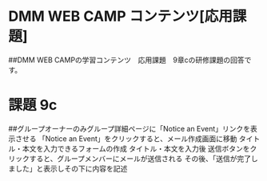 # DMM WEB CAMP コンテンツ[応用課題]
##DMM WEB CAMPの学習コンテンツ　応用課題　9章cの研修課題の回答です。

# 課題 9c
##グループオーナーのみグループ詳細ページに「Notice an Event」リンクを表示させる
「Notice an Event」をクリックすると、メール作成画面に移動
タイトル・本文を入力できるフォームの作成
タイトル・本文を入力後
送信ボタンをクリックすると、グループメンバーにメールが送信される
その後、「送信が完了しました」と表示しその下に内容を記述
